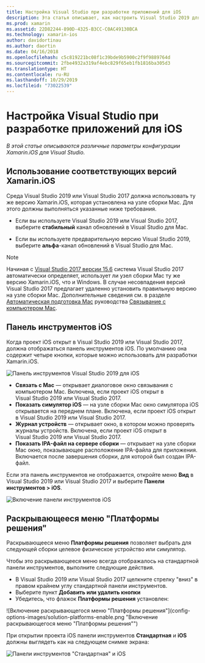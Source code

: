 ```yaml
---
title: Настройка Visual Studio при разработке приложений для iOS
description: Эта статья описывает, как настроить Visual Studio 2019 для разработки в Xamarin.iOS. В частности, она описывает настройку установленной версии Xamarin.iOS, панели инструментов iOS и раскрывающегося меню "Платформы решения".
ms.prod: xamarin
ms.assetid: 22D82244-890D-4325-B3CC-C0AC49130BCA
ms.technology: xamarin-ios
author: davidortinau
ms.author: daortin
ms.date: 04/16/2018
ms.openlocfilehash: c5c819221bc08f1c39bde9b5900c2f9f9889764d
ms.sourcegitcommit: 2fbe4932a319af4ebc829f65eb1fb1816ba305d3
ms.translationtype: HT
ms.contentlocale: ru-RU
ms.lasthandoff: 10/29/2019
ms.locfileid: "73022539"
---
```

# <a name="configuring-visual-studio-for-ios-development"></a>Настройка Visual Studio при разработке приложений для iOS

_В этой статье описываются различные параметры конфигурации Xamarin.iOS для Visual Studio._

## <a name="using-matching-xamarinios-versions"></a>Использование соответствующих версий Xamarin.iOS

Среда Visual Studio 2019 или Visual Studio 2017 должна использовать ту же версию Xamarin.iOS, которая установлена на узле сборки Mac. Для этого должны выполняться указанные ниже требования.

- Если вы используете Visual Studio 2019 или Visual Studio 2017, выберите **стабильный** канал обновлений в Visual Studio для Mac.

- Если вы используете предварительную версию Visual Studio 2019, выберите **альфа**-канал обновлений в Visual Studio для Mac.

> [!NOTE]
> Начиная с [Visual Studio 2017 версии 15.6](https://docs.microsoft.com/visualstudio/releasenotes/vs2017-relnotes#automatic-macos-provisioning) система Visual Studio 2017 автоматически определяет, использует ли узел сборки Mac ту же версию Xamarin.iOS, что и Windows. В случае несовпадения версий Visual Studio 2017 предлагает удаленно установить правильную версию на узле сборки Mac. Дополнительные сведения см. в разделе [Автоматическая подготовка Mac](~/ios/get-started/installation/windows/connecting-to-mac/index.md#automatic-mac-provisioning) руководства [Связывание с компьютером Mac](~/ios/get-started/installation/windows/connecting-to-mac/index.md).

## <a name="ios-toolbar"></a>Панель инструментов iOS

Когда проект iOS открыт в Visual Studio 2019 или Visual Studio 2017, должна отображаться панель инструментов iOS.  По умолчанию она содержит четыре кнопки, которые можно использовать для разработки Xamarin.iOS.

![Панель инструментов Visual Studio 2019 для iOS](config-options-images/ios-toolbar.png)

- **Связать с Mac** — открывает диалоговое окно связывания с компьютером Mac. Включена, если проект iOS открыт в Visual Studio 2019 или Visual Studio 2017.
- **Показать симулятор iOS** — на узле сборки Mac окно симулятора iOS открывается на переднем плане. Включена, если проект iOS открыт в Visual Studio 2019 или Visual Studio 2017.
- **Журнал устройств** — открывает окно, в котором можно проверять журналы устройств. Включена, если проект iOS открыт в Visual Studio 2019 или Visual Studio 2017.
- **Показать IPA-файл на сервере сборки** — открывает на узле сборки Mac окно, показывающее расположение IPA-файла для приложения. Включается после завершения сборки, для которой был создан IPA-файл.

Если эта панель инструментов не отображается, откройте меню **Вид** в Visual Studio 2019 или Visual Studio 2017 и выберите **Панели инструментов > iOS**.

![Включение панели инструментов iOS](config-options-images/ios-toolbar-enable.png "Включение панели инструментов iOS")

## <a name="solution-platforms-drop-down-menu"></a>Раскрывающееся меню "Платформы решения"

Раскрывающееся меню **Платформы решения** позволяет выбрать для следующей сборки целевое физическое устройство или симулятор.

Чтобы это раскрывающееся меню всегда отображалось на стандартной панели инструментов, выполните следующие действия.

- В Visual Studio 2019 или Visual Studio 2017 щелкните стрелку "вниз" в правом крайнем углу стандартной панели инструментов.
- Выберите пункт **Добавить или удалить кнопки** 
- Убедитесь, что флажок **Платформы решения** установлен:

![Включение раскрывающегося меню "Платформы решения"](config-options-images/solution-platforms-enable.png "Включение раскрывающегося меню "Платформы решения"")

При открытии проекта iOS панели инструментов **Стандартная** и **iOS** должны выглядеть как на следующем снимке экрана:

![Панели инструментов "Стандартная" и iOS](config-options-images/toolbars.png "Панели инструментов Стандартная и iOS")
